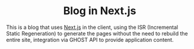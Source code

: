 <h1 align="center">Blog in Next.js</h1>

This is a blog that uses [Next.js](https://nextjs.org/) in the client, using the ISR (Incremental Static Regeneration) to generate the pages without the need to rebuild the entire site, integration via GHOST API to provide application content.
